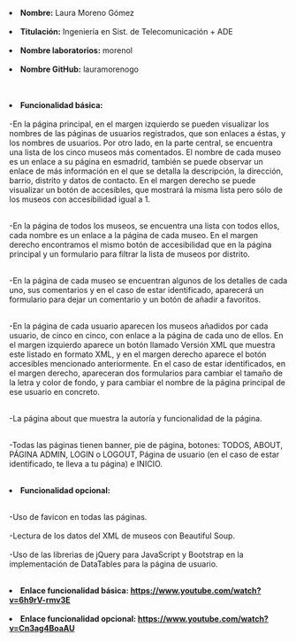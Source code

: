 <b><li>Nombre:</b> Laura Moreno Gómez</li><br>
<b><li>Titulación:</b> Ingeniería en Sist. de Telecomunicación + ADE</li><br>
<b><li>Nombre laboratorios:</b> morenol</li><br>
<b><li>Nombre GitHub:</b> lauramorenogo</li><br><br>

<b><li>Funcionalidad básica:</b></li><br>
-En la página principal, en el margen izquierdo se pueden visualizar los nombres de las páginas de usuarios registrados, que son enlaces a éstas, y los nombres de usuarios. Por otro lado, en la parte central, se encuentra una lista de los cinco museos más comentados. El nombre de cada museo es un enlace a su página en esmadrid, también se puede observar un enlace de más información en el que se detalla la descripción, la dirección, barrio, distrito y datos de contacto. En el margen derecho se puede visualizar un botón de accesibles, que mostrará la misma lista pero sólo de los museos con accesibilidad igual a 1.<br><br>

-En la página de todos los museos, se encuentra una lista con todos ellos, cada nombre es un enlace a la página de cada museo. En el margen derecho encontramos el mismo botón de accesibilidad que en la página principal y un formulario para filtrar la lista de museos por distrito.<br><br>

-En la página de cada museo se encuentran algunos de los detalles de cada uno, sus comentarios y en el caso de estar identificado, aparecerá un formulario para dejar un comentario y un botón de añadir a favoritos.<br><br>

-En la página de cada usuario aparecen los museos añadidos por cada usuario, de cinco en cinco, con enlace a la página de cada uno de ellos. En el margen izquierdo aparece un botón llamado Versión XML que muestra este listado en formato XML, y en el margen derecho aparece el botón accesibles mencionado anteriormente. En el caso de estar identificados, en el margen derecho, apareceran dos formularios para cambiar el tamaño de la letra y color de fondo, y para cambiar el nombre de la página principal de ese usuario en concreto.<br><br>

-La página about que muestra la autoría y funcionalidad de la página.<br><br>

-Todas las páginas tienen banner, pie de página, botones: TODOS, ABOUT, PÁGINA ADMIN, LOGIN o LOGOUT, Página de usuario (en el caso de estar identificado, te lleva a tu página) e INICIO.<br><br>

<b><li>Funcionalidad opcional:</b><br> </li><br>

-Uso de favicon en todas las páginas.<br><br>
-Lectura de los datos del XML de museos con Beautiful Soup.<br><br>
-Uso de las librerias de jQuery para JavaScript y Bootstrap en la implementación de DataTables para la página de usuario.<br><br>

<b><li>Enlace funcionalidad básica: https://www.youtube.com/watch?v=6h9rV-rmv3E</b><br> </li><br>
<b><li>Enlace funcionalidad opcional: https://www.youtube.com/watch?v=Cn3ag4BoaAU</b><br> </li><br>